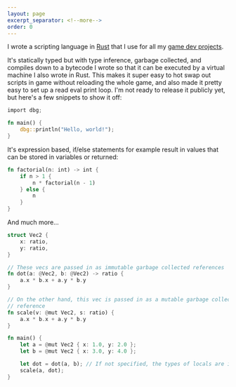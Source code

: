 ```yaml
---
layout: page
excerpt_separator: <!--more-->
order: 0
---
```


I wrote a scripting language in [Rust](https://www.rust-lang.org) that I use for all my [game dev projects](/projects/game-engine).

It's statically typed but with type inference, garbage collected, and compiles down to a bytecode I wrote so that it can be executed by a virtual machine I also wrote in Rust. This makes it super easy to hot swap out scripts in game without reloading the whole game, and also made it pretty easy to set up a read eval print loop. I'm not ready to release it publicly yet, but here's a few snippets to show it off:

```rs
import dbg;

fn main() {
    dbg::println("Hello, world!");
}
```

<!--more-->

It's expression based, if/else statements for example result in values that can be stored in variables or returned:
```rs
fn factorial(n: int) -> int {
    if n > 1 {
        n * factorial(n - 1)
    } else {
        n
    }
}
```

And much more...
```rs
struct Vec2 {
    x: ratio,
    y: ratio,
}

// These vecs are passed in as immutable garbage collected references
fn dot(a: @Vec2, b: @Vec2) -> ratio {
    a.x * b.x + a.y * b.y
}

// On the other hand, this vec is passed in as a mutable garbage collected
// reference
fn scale(v: @mut Vec2, s: ratio) {
    a.x * b.x + a.y * b.y
}

fn main() {
    let a = @mut Vec2 { x: 1.0, y: 2.0 };
    let b = @mut Vec2 { x: 3.0, y: 4.0 };

    let dot = dot(a, b); // If not specified, the types of locals are inferred
    scale(a, dot);
}
```
